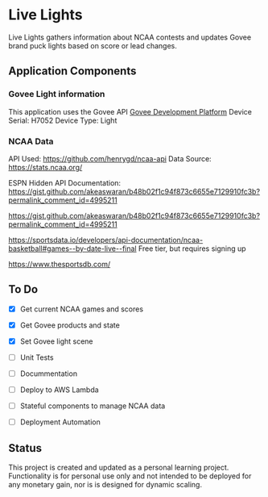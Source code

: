 
# Live Lights

Live Lights gathers information about NCAA contests and updates Govee brand puck lights based on score or lead changes.


## Application Components
### Govee Light information
This application uses the Govee API
[Govee Development Platform](https://developer.govee.com/ 'Govee API Documentation')
Device Serial: H7052
Device Type: Light

### NCAA Data
API Used:
https://github.com/henrygd/ncaa-api
Data Source: https://stats.ncaa.org/

ESPN Hidden API Documentation:
https://gist.github.com/akeaswaran/b48b02f1c94f873c6655e7129910fc3b?permalink_comment_id=4995211

https://gist.github.com/akeaswaran/b48b02f1c94f873c6655e7129910fc3b?permalink_comment_id=4995211

https://sportsdata.io/developers/api-documentation/ncaa-basketball#games--by-date-live--final
Free tier, but requires signing up

https://www.thesportsdb.com/

## To Do
- [x] Get current NCAA games and scores
- [x] Get Govee products and state
- [x] Set Govee light scene
- [ ] Unit Tests
- [ ] Docummentation
- [ ] Deploy to AWS Lambda
- [ ] Stateful components to manage NCAA data
- [ ] Deployment Automation


## Status

This project is created and updated as a personal learning project.
Functionality is for personal use only and not intended to be deployed for any monetary gain, nor is is designed for dynamic scaling.
